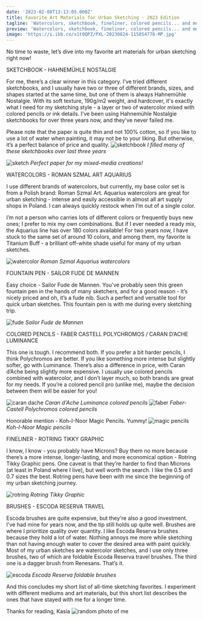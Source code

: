 ```yaml
---
date: '2023-02-08T13:13:05.000Z'
title: Favorite Art Materials for Urban Sketching - 2023 Edition
tagline: 'Watercolors, sketchbook, fineliner, colored pencils... and more!'
preview: 'Watercolors, sketchbook, fineliner, colored pencils... and more!'
image: 'https://i.ibb.co/x1t0QPZ/PXL-20230824-115854778-MP.jpg'
---
```

No time to waste, let’s dive into my favorite art materials for urban sketching right now!

SKETCHBOOK - HAHNEMÜHLE NOSTALGIE

For me, there’s a clear winner in this category. I’ve tried different sketchbooks, and I usually have two or three of different brands, sizes, and shapes started at the same time, but one of them is always Hahnemühle Nostalgie. With its soft texture, 190g/m2 weight, and hardcover, it's exactly what I need for my sketching style - a layer or two of watercolor mixed with colored pencils or ink details. I’ve been using Hahnemühle Nostalgie sketchbooks for over three years now, and they've never failed me.

Please note that the paper is quite thin and not 100% cotton, so if you like to use a lot of water when painting, it may not be to your liking. But otherwise, it’s a perfect balance of price and quality.
![sketchbook](https://i.ibb.co/9Vt5VCF/PXL-20230824-115931274-MP.jpg "sketchbook")
*I filled many of these sketchbooks over last three years*

![sketch](https://i.ibb.co/MgzynCb/PXL-20230824-115949700-MP.jpg "sketch")
*Perfect paper for my mixed-media creations!*


WATERCOLORS - ROMAN SZMAL ART AQUARIUS

I use different brands of watercolors, but currently, my base color set is from a Polish brand: Roman Szmal Art. Aquarius watercolors are great for urban sketching - intense and easily accessible in almost all art supply shops in Poland. I can always quickly restock when I’m out of a single color.

I’m not a person who carries lots of different colors or frequently buys new ones; I prefer to mix my own combinations. But if I ever needed a ready mix, the Aquarius line has over 180 colors available! For two years now, I have stuck to the same set of around 10 colors, and among them, my favorite is Titanium Buff - a brilliant off-white shade useful for many of my urban sketches.

![watercolor](https://i.ibb.co/zb97Y5D/PXL-20230824-120105126-MP.jpg "watercolor")
*Roman Szmal Aquarius watercolors*

FOUNTAIN PEN - SAILOR FUDE DE MANNEN

Easy choice - Sailor Fude de Mannen. You've probably seen this green fountain pen in the hands of many sketchers, and for a good reason - it’s nicely priced and oh, it’s a fude nib. Such a perfect and versatile tool for quick urban sketches. This fountain pen is with me during every sketching trip.

![fude](https://i.ibb.co/HXrL6ty/PXL-20230824-150606674-MP-1.jpg "fude")
*Sailor Fude de Mannen*

COLORED PENCILS - FABER CASTELL POLYCHROMOS / CARAN D’ACHE LUMINANCE

This one is tough. I recommend both. If you prefer a bit harder pencils, I think Polychromos are better. If you like something more intense but slightly softer, go with Luminance. There’s also a difference in price, with Caran d’Ache being slightly more expensive. I usually use colored pencils combined with watercolor, and I don’t layer much, so both brands are great for my needs. If you’re a colored pencil pro (unlike me), maybe the decision between them will be easier for you!

![caran dache](https://i.ibb.co/ns7rSXc/PXL-20230824-120408982-MP.jpg "carandache")
*Caran d'Ache Luminance colored pencils*
![faber](https://i.ibb.co/XbJWwqp/PXL-20230824-120516894-MP.jpg "faber")
*Faber-Castell Polychromos colored pencils*

Honorable mention - Koh-I-Noor Magic Pencils. Yummy!
![magic pencils](https://i.ibb.co/Cvgy65Y/PXL-20230824-120615347-MP.jpg "magic pencils")
*Koh-I-Noor Magic pencils*

FINELINER - ROTRING TIKKY GRAPHIC

I know, I know - you probably have Microns? Buy them no more because there’s a more intense, longer-lasting, and more economical option - Rotring Tikky Graphic pens. One caveat is that they’re harder to find than Microns (at least in Poland where I live), but well worth the search. I like the 0.5 and 0.7 sizes the best. Rotring pens have been with me since the beginning of my urban sketching journey.

![rotring](https://i.ibb.co/RgByhhs/PXL-20230824-120707697-MP.jpg "rotring")
*Rotring Tikky Graphic*

BRUSHES - ESCODA RESERVA TRAVEL

Escoda brushes are quite expensive, but they're also a good investment. I've had mine for years now, and the tip still holds up quite well. Brushes are where I prioritize quality over quantity. I like Escoda Reserva brushes because they hold a lot of water. Nothing annoys me more while sketching than not having enough water to cover the desired area with paint quickly. Most of my urban sketches are watercolor sketches, and I use only three brushes, two of which are foldable Escoda Reserva travel brushes. The third one is a dagger brush from Renesans. That’s it.

![escoda](https://i.ibb.co/smW11mj/PXL-20230824-120313863-MP.jpg "escoda")
*Escoda Reserva foldable brushes*

And this concludes my short list of all-time sketching favorites. I experiment with different mediums and art materials, but this short list describes the ones that have stayed with me for a longer time.

Thanks for reading,
Kasia
![random photo of me](https://i.ibb.co/f1w7d7b/PXL-20230720-174646971-MP-1.jpgg "random photo of me")
